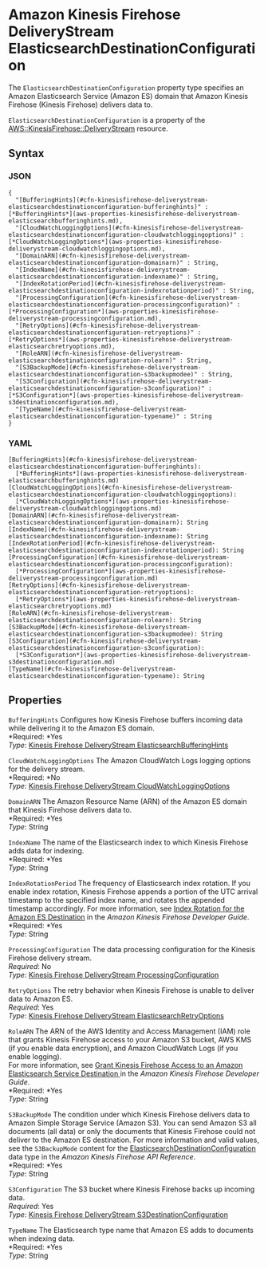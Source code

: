 # Amazon Kinesis Firehose DeliveryStream ElasticsearchDestinationConfiguration<a name="aws-properties-kinesisfirehose-deliverystream-elasticsearchdestinationconfiguration"></a>

The `ElasticsearchDestinationConfiguration` property type specifies an Amazon Elasticsearch Service \(Amazon ES\) domain that Amazon Kinesis Firehose \(Kinesis Firehose\) delivers data to\.

`ElasticsearchDestinationConfiguration` is a property of the [AWS::KinesisFirehose::DeliveryStream](aws-resource-kinesisfirehose-deliverystream.md) resource\.

## Syntax<a name="aws-properties-kinesisfirehose-deliverystream-elasticsearchdestinationconfiguration-syntax"></a>

### JSON<a name="aws-properties-kinesisfirehose-deliverystream-elasticsearchdestinationconfiguration-syntax.json"></a>

```
{
  "[BufferingHints](#cfn-kinesisfirehose-deliverystream-elasticsearchdestinationconfiguration-bufferinghints)" : [*BufferingHints*](aws-properties-kinesisfirehose-deliverystream-elasticsearchbufferinghints.md),
  "[CloudWatchLoggingOptions](#cfn-kinesisfirehose-deliverystream-elasticsearchdestinationconfiguration-cloudwatchloggingoptions)" : [*CloudWatchLoggingOptions*](aws-properties-kinesisfirehose-deliverystream-cloudwatchloggingoptions.md),
  "[DomainARN](#cfn-kinesisfirehose-deliverystream-elasticsearchdestinationconfiguration-domainarn)" : String,
  "[IndexName](#cfn-kinesisfirehose-deliverystream-elasticsearchdestinationconfiguration-indexname)" : String,
  "[IndexRotationPeriod](#cfn-kinesisfirehose-deliverystream-elasticsearchdestinationconfiguration-indexrotationperiod)" : String,
  "[ProcessingConfiguration](#cfn-kinesisfirehose-deliverystream-elasticsearchdestinationconfiguration-processingconfiguration)" : [*ProcessingConfiguration*](aws-properties-kinesisfirehose-deliverystream-processingconfiguration.md),
  "[RetryOptions](#cfn-kinesisfirehose-deliverystream-elasticsearchdestinationconfiguration-retryoptions)" : [*RetryOptions*](aws-properties-kinesisfirehose-deliverystream-elasticsearchretryoptions.md),
  "[RoleARN](#cfn-kinesisfirehose-deliverystream-elasticsearchdestinationconfiguration-rolearn)" : String,
  "[S3BackupMode](#cfn-kinesisfirehose-deliverystream-elasticsearchdestinationconfiguration-s3backupmodee)" : String,
  "[S3Configuration](#cfn-kinesisfirehose-deliverystream-elasticsearchdestinationconfiguration-s3configuration)" : [*S3Configuration*](aws-properties-kinesisfirehose-deliverystream-s3destinationconfiguration.md),
  "[TypeName](#cfn-kinesisfirehose-deliverystream-elasticsearchdestinationconfiguration-typename)" : String
}
```

### YAML<a name="aws-properties-kinesisfirehose-deliverystream-elasticsearchdestinationconfiguration-syntax.yaml"></a>

```
[BufferingHints](#cfn-kinesisfirehose-deliverystream-elasticsearchdestinationconfiguration-bufferinghints):
  [*BufferingHints*](aws-properties-kinesisfirehose-deliverystream-elasticsearchbufferinghints.md)
[CloudWatchLoggingOptions](#cfn-kinesisfirehose-deliverystream-elasticsearchdestinationconfiguration-cloudwatchloggingoptions):
  [*CloudWatchLoggingOptions*](aws-properties-kinesisfirehose-deliverystream-cloudwatchloggingoptions.md)
[DomainARN](#cfn-kinesisfirehose-deliverystream-elasticsearchdestinationconfiguration-domainarn): String
[IndexName](#cfn-kinesisfirehose-deliverystream-elasticsearchdestinationconfiguration-indexname): String
[IndexRotationPeriod](#cfn-kinesisfirehose-deliverystream-elasticsearchdestinationconfiguration-indexrotationperiod): String
[ProcessingConfiguration](#cfn-kinesisfirehose-deliverystream-elasticsearchdestinationconfiguration-processingconfiguration):
  [*ProcessingConfiguration*](aws-properties-kinesisfirehose-deliverystream-processingconfiguration.md)
[RetryOptions](#cfn-kinesisfirehose-deliverystream-elasticsearchdestinationconfiguration-retryoptions):
  [*RetryOptions*](aws-properties-kinesisfirehose-deliverystream-elasticsearchretryoptions.md)
[RoleARN](#cfn-kinesisfirehose-deliverystream-elasticsearchdestinationconfiguration-rolearn): String
[S3BackupMode](#cfn-kinesisfirehose-deliverystream-elasticsearchdestinationconfiguration-s3backupmodee): String
[S3Configuration](#cfn-kinesisfirehose-deliverystream-elasticsearchdestinationconfiguration-s3configuration):
  [*S3Configuration*](aws-properties-kinesisfirehose-deliverystream-s3destinationconfiguration.md)
[TypeName](#cfn-kinesisfirehose-deliverystream-elasticsearchdestinationconfiguration-typename): String
```

## Properties<a name="aws-properties-kinesisfirehose-deliverystream-elasticsearchdestinationconfiguration-properties"></a>

`BufferingHints`  <a name="cfn-kinesisfirehose-deliverystream-elasticsearchdestinationconfiguration-bufferinghints"></a>
Configures how Kinesis Firehose buffers incoming data while delivering it to the Amazon ES domain\.  
*Required: *Yes  
*Type*: [Kinesis Firehose DeliveryStream ElasticsearchBufferingHints](aws-properties-kinesisfirehose-deliverystream-elasticsearchbufferinghints.md)

`CloudWatchLoggingOptions`  <a name="cfn-kinesisfirehose-deliverystream-elasticsearchdestinationconfiguration-cloudwatchloggingoptions"></a>
The Amazon CloudWatch Logs logging options for the delivery stream\.  
*Required: *No  
*Type*: [Kinesis Firehose DeliveryStream CloudWatchLoggingOptions](aws-properties-kinesisfirehose-deliverystream-cloudwatchloggingoptions.md)

`DomainARN`  <a name="cfn-kinesisfirehose-deliverystream-elasticsearchdestinationconfiguration-domainarn"></a>
The Amazon Resource Name \(ARN\) of the Amazon ES domain that Kinesis Firehose delivers data to\.  
*Required: *Yes  
*Type*: String

`IndexName`  <a name="cfn-kinesisfirehose-deliverystream-elasticsearchdestinationconfiguration-indexname"></a>
The name of the Elasticsearch index to which Kinesis Firehose adds data for indexing\.  
*Required: *Yes  
*Type*: String

`IndexRotationPeriod`  <a name="cfn-kinesisfirehose-deliverystream-elasticsearchdestinationconfiguration-indexrotationperiod"></a>
The frequency of Elasticsearch index rotation\. If you enable index rotation, Kinesis Firehose appends a portion of the UTC arrival timestamp to the specified index name, and rotates the appended timestamp accordingly\. For more information, see [Index Rotation for the Amazon ES Destination](http://docs.aws.amazon.com/firehose/latest/dev/basic-deliver.html#es-index-rotation) in the *Amazon Kinesis Firehose Developer Guide*\.  
*Required: *Yes  
*Type*: String

`ProcessingConfiguration`  <a name="cfn-kinesisfirehose-deliverystream-elasticsearchdestinationconfiguration-processingconfiguration"></a>
The data processing configuration for the Kinesis Firehose delivery stream\.  
 *Required*: No  
 *Type*: [Kinesis Firehose DeliveryStream ProcessingConfiguration](aws-properties-kinesisfirehose-deliverystream-processingconfiguration.md)

`RetryOptions`  <a name="cfn-kinesisfirehose-deliverystream-elasticsearchdestinationconfiguration-retryoptions"></a>
The retry behavior when Kinesis Firehose is unable to deliver data to Amazon ES\.  
 *Required*: Yes  
*Type*: [Kinesis Firehose DeliveryStream ElasticsearchRetryOptions](aws-properties-kinesisfirehose-deliverystream-elasticsearchretryoptions.md)

`RoleARN`  <a name="cfn-kinesisfirehose-deliverystream-elasticsearchdestinationconfiguration-rolearn"></a>
The ARN of the AWS Identity and Access Management \(IAM\) role that grants Kinesis Firehose access to your Amazon S3 bucket, AWS KMS \(if you enable data encryption\), and Amazon CloudWatch Logs \(if you enable logging\)\.  
For more information, see [Grant Kinesis Firehose Access to an Amazon Elasticsearch Service Destination ](http://docs.aws.amazon.com/firehose/latest/dev/controlling-access.html#using-iam-es) in the *Amazon Kinesis Firehose Developer Guide*\.  
*Required: *Yes  
*Type*: String

`S3BackupMode`  <a name="cfn-kinesisfirehose-deliverystream-elasticsearchdestinationconfiguration-s3backupmodee"></a>
The condition under which Kinesis Firehose delivers data to Amazon Simple Storage Service \(Amazon S3\)\. You can send Amazon S3 all documents \(all data\) or only the documents that Kinesis Firehose could not deliver to the Amazon ES destination\. For more information and valid values, see the `S3BackupMode` content for the [ElasticsearchDestinationConfiguration](http://docs.aws.amazon.com/firehose/latest/APIReference/API_ElasticsearchDestinationConfiguration.html) data type in the *Amazon Kinesis Firehose API Reference*\.   
*Required: *Yes  
*Type*: String

`S3Configuration`  <a name="cfn-kinesisfirehose-deliverystream-elasticsearchdestinationconfiguration-s3configuration"></a>
The S3 bucket where Kinesis Firehose backs up incoming data\.  
 *Required*: Yes  
*Type*: [Kinesis Firehose DeliveryStream S3DestinationConfiguration](aws-properties-kinesisfirehose-deliverystream-s3destinationconfiguration.md)

`TypeName`  <a name="cfn-kinesisfirehose-deliverystream-elasticsearchdestinationconfiguration-typename"></a>
The Elasticsearch type name that Amazon ES adds to documents when indexing data\.  
*Required: *Yes  
*Type*: String